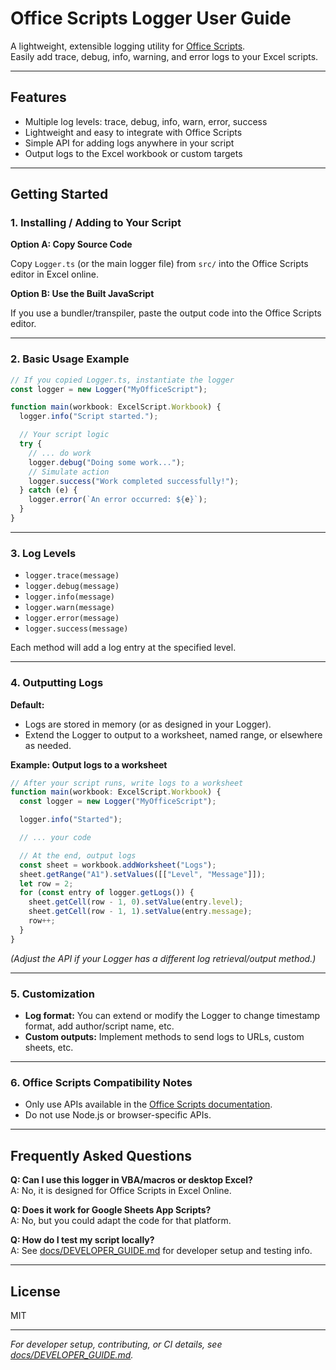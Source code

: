 # Office Scripts Logger User Guide

A lightweight, extensible logging utility for [Office Scripts](https://learn.microsoft.com/office/dev/scripts/).  
Easily add trace, debug, info, warning, and error logs to your Excel scripts.

---

## Features

- Multiple log levels: trace, debug, info, warn, error, success
- Lightweight and easy to integrate with Office Scripts
- Simple API for adding logs anywhere in your script
- Output logs to the Excel workbook or custom targets

---

## Getting Started

### 1. Installing / Adding to Your Script

**Option A: Copy Source Code**

Copy `Logger.ts` (or the main logger file) from `src/` into the Office Scripts editor in Excel online.

**Option B: Use the Built JavaScript**

If you use a bundler/transpiler, paste the output code into the Office Scripts editor.

---

### 2. Basic Usage Example

```typescript
// If you copied Logger.ts, instantiate the logger
const logger = new Logger("MyOfficeScript");

function main(workbook: ExcelScript.Workbook) {
  logger.info("Script started.");

  // Your script logic
  try {
    // ... do work
    logger.debug("Doing some work...");
    // Simulate action
    logger.success("Work completed successfully!");
  } catch (e) {
    logger.error(`An error occurred: ${e}`);
  }
}
```

---

### 3. Log Levels

- `logger.trace(message)`
- `logger.debug(message)`
- `logger.info(message)`
- `logger.warn(message)`
- `logger.error(message)`
- `logger.success(message)`

Each method will add a log entry at the specified level.

---

### 4. Outputting Logs

**Default:**  
- Logs are stored in memory (or as designed in your Logger).
- Extend the Logger to output to a worksheet, named range, or elsewhere as needed.

**Example: Output logs to a worksheet**

```typescript
// After your script runs, write logs to a worksheet
function main(workbook: ExcelScript.Workbook) {
  const logger = new Logger("MyOfficeScript");

  logger.info("Started");

  // ... your code

  // At the end, output logs
  const sheet = workbook.addWorksheet("Logs");
  sheet.getRange("A1").setValues([["Level", "Message"]]);
  let row = 2;
  for (const entry of logger.getLogs()) {
    sheet.getCell(row - 1, 0).setValue(entry.level);
    sheet.getCell(row - 1, 1).setValue(entry.message);
    row++;
  }
}
```
*(Adjust the API if your Logger has a different log retrieval/output method.)*

---

### 5. Customization

- **Log format:** You can extend or modify the Logger to change timestamp format, add author/script name, etc.
- **Custom outputs:** Implement methods to send logs to URLs, custom sheets, etc.

---

### 6. Office Scripts Compatibility Notes

- Only use APIs available in the [Office Scripts documentation](https://learn.microsoft.com/office/dev/scripts/).
- Do not use Node.js or browser-specific APIs.

---

## Frequently Asked Questions

**Q: Can I use this logger in VBA/macros or desktop Excel?**  
A: No, it is designed for Office Scripts in Excel Online.

**Q: Does it work for Google Sheets App Scripts?**  
A: No, but you could adapt the code for that platform.

**Q: How do I test my script locally?**  
A: See [docs/DEVELOPER_GUIDE.md](docs/DEVELOPER_GUIDE.md) for developer setup and testing info.

---

## License

MIT

---

*For developer setup, contributing, or CI details, see [docs/DEVELOPER_GUIDE.md](docs/DEVELOPER_GUIDE.md).*
